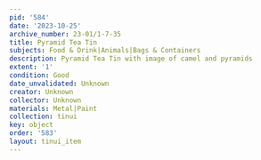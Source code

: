 ```yaml
---
pid: '584'
date: '2023-10-25'
archive_number: 23-01/1-7-35
title: Pyramid Tea Tin
subjects: Food & Drink|Animals|Bags & Containers
description: Pyramid Tea Tin with image of camel and pyramids
extent: '1'
condition: Good
date_unvalidated: Unknown
creator: Unknown
collector: Unknown
materials: Metal|Paint
collection: tinui
key: object
order: '583'
layout: tinui_item
---
```

